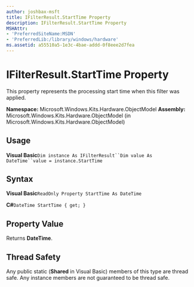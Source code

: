 ```yaml
---
author: joshbax-msft
title: IFilterResult.StartTime Property
description: IFilterResult.StartTime Property
MSHAttr:
- 'PreferredSiteName:MSDN'
- 'PreferredLib:/library/windows/hardware'
ms.assetid: a55510a5-1e3c-4bae-addd-0f8eee2d7fea
---
```


# IFilterResult.StartTime Property


This property represents the processing start time when this filter was applied.

**Namespace:** Microsoft.Windows.Kits.Hardware.ObjectModel **Assembly:** Microsoft.Windows.Kits.Hardware.ObjectModel (in Microsoft.Windows.Kits.Hardware.ObjectModel)

## Usage


**Visual Basic**`Dim instance As IFilterResult``Dim value As DateTime``value = instance.StartTime`

## Syntax


**Visual Basic**`ReadOnly Property StartTime As DateTime`

**C#**`DateTime StartTime { get; }`

## Property Value


Returns **DateTime**.

## Thread Safety


Any public static (**Shared** in Visual Basic) members of this type are thread safe. Any instance members are not guaranteed to be thread safe.

 

 






